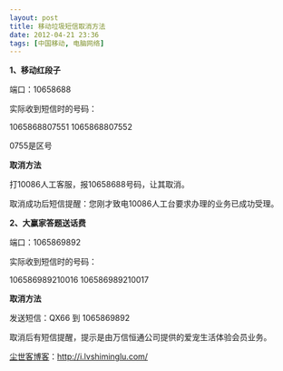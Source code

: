 ```yaml
---
layout: post
title: 移动垃圾短信取消方法
date: 2012-04-21 23:36
tags: [中国移动, 电脑网络]
---
```

<strong>1、移动红段子</strong>

端口：10658688

实际收到短信时的号码：

1065868807551
1065868807552

0755是区号

<strong>取消方法</strong>

打10086人工客服，报10658688号码，让其取消。

取消成功后短信提醒：您刚才致电10086人工台要求办理的业务已成功受理。

<strong>2、大赢家答题送话费</strong>

端口：1065869892

实际收到短信时的号码：

106586989210016
106586989210017

<strong>取消方法</strong>

发送短信：QX66 到 1065869892

取消后有短信提醒，提示是由万信恒通公司提供的爱宠生活体验会员业务。

<a href="http://i.lvshiminglu.com/">尘世客博客</a>：<a href="http://i.lvshiminglu.com/">http://i.lvshiminglu.com/</a>

